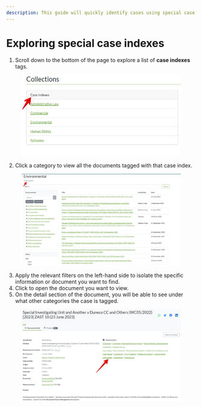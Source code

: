 ```yaml
---
description: This guide will quickly identify cases using special case indexes.
---
```


# Exploring special case indexes

1. Scroll down to the bottom of the page to explore a list of **case indexes** tags.

<figure><img src="../.gitbook/assets/tanzlii--Case indexes (2).png" alt=""><figcaption></figcaption></figure>

2. Click a category to view all the documents tagged with that case index.

<figure><img src="../.gitbook/assets/tanzlii--case index.png" alt=""><figcaption></figcaption></figure>

3. Apply the relevant filters on the left-hand side to isolate the specific information or document you want to find.
4. Click to open the document you want to view.
5. On the detail section of the document, you will be able to see under what other categories the case is tagged.

<figure><img src="../.gitbook/assets/tanzlii--other tags.png" alt=""><figcaption></figcaption></figure>